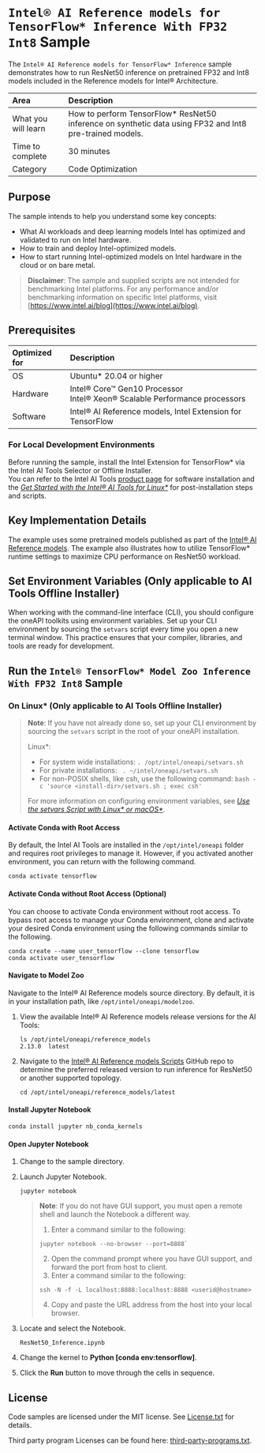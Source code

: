# `Intel® AI Reference models for TensorFlow* Inference With FP32 Int8` Sample

The `Intel® AI Reference models for TensorFlow* Inference` sample demonstrates how to run ResNet50 inference on pretrained FP32 and Int8 models included in the Reference models for Intel® Architecture.

| Area                  | Description
|:---                   |:---
| What you will learn   | How to perform TensorFlow* ResNet50 inference on synthetic data using FP32 and Int8 pre-trained models.
| Time to complete      | 30 minutes
| Category              | Code Optimization

## Purpose

The sample intends to help you understand some key concepts:

  - What AI workloads and deep learning models Intel has optimized and validated to run on Intel hardware.
  - How to train and deploy Intel-optimized models.
  - How to start running Intel-optimized models on Intel hardware in the cloud or on bare metal.

> **Disclaimer**: The sample and supplied scripts are not intended for benchmarking Intel platforms. For any performance and/or benchmarking information on specific Intel platforms, visit [https://www.intel.ai/blog](https://www.intel.ai/blog).

## Prerequisites

| Optimized for   | Description
|:---             |:---
| OS              | Ubuntu* 20.04 or higher
| Hardware        | Intel® Core™ Gen10 Processor <br> Intel® Xeon® Scalable Performance processors
| Software        | Intel® AI Reference models, Intel Extension for TensorFlow

### For Local Development Environments

Before running the sample, install the Intel Extension for TensorFlow* via the Intel AI Tools Selector or Offline Installer.   
You can refer to the Intel AI Tools [product page](https://www.intel.com/content/www/us/en/developer/tools/oneapi/ai-analytics-toolkit.html) for software installation and the *[Get Started with the Intel® AI Tools for Linux*](https://software.intel.com/en-us/get-started-with-intel-oneapi-linux-get-started-with-the-intel-ai-analytics-toolkit)* for post-installation steps and scripts.



## Key Implementation Details

The example uses some pretrained models published as part of the [Intel® AI Reference models](https://github.com/IntelAI/models). The example also illustrates how to utilize TensorFlow* runtime settings to maximize CPU performance on ResNet50 workload.

## Set Environment Variables (Only applicable to AI Tools Offline Installer)

When working with the command-line interface (CLI), you should configure the oneAPI toolkits using environment variables. Set up your CLI environment by sourcing the `setvars` script every time you open a new terminal window. This practice ensures that your compiler, libraries, and tools are ready for development.

## Run the `Intel® TensorFlow* Model Zoo Inference With FP32 Int8` Sample

### On Linux* (Only applicable to AI Tools Offline Installer)

> **Note**: If you have not already done so, set up your CLI
> environment by sourcing  the `setvars` script in the root of your oneAPI installation.
>
> Linux*:
> - For system wide installations: `. /opt/intel/oneapi/setvars.sh`
> - For private installations: ` . ~/intel/oneapi/setvars.sh`
> - For non-POSIX shells, like csh, use the following command: `bash -c 'source <install-dir>/setvars.sh ; exec csh'`
>
> For more information on configuring environment variables, see *[Use the setvars Script with Linux* or macOS*](https://www.intel.com/content/www/us/en/develop/documentation/oneapi-programming-guide/top/oneapi-development-environment-setup/use-the-setvars-script-with-linux-or-macos.html)*.

#### Activate Conda with Root Access

By default, the Intel AI Tools are installed in the `/opt/intel/oneapi` folder and requires root privileges to manage it. However, if you activated another environment, you can return with the following command.
```
conda activate tensorflow
```

#### Activate Conda without Root Access (Optional)

You can choose to activate Conda environment without root access. To bypass root access to manage your Conda environment, clone and activate your desired Conda environment using the following commands similar to the following.

```
conda create --name user_tensorflow --clone tensorflow
conda activate user_tensorflow
```

#### Navigate to Model Zoo

Navigate to the Intel® AI Reference models source directory. By default, it is in your installation path, like `/opt/intel/oneapi/modelzoo`. 

1. View the available Intel® AI Reference models release versions for the AI Tools:
   ```
   ls /opt/intel/oneapi/reference_models
   2.13.0  latest
   ```
2. Navigate to the [Intel® AI Reference models Scripts](https://github.com/IntelAI/models/tree/v2.11.0/benchmarks) GitHub repo to determine the preferred released version to run inference for ResNet50 or another supported topology.
   ```
   cd /opt/intel/oneapi/reference_models/latest
   ```

#### Install Jupyter Notebook

```
conda install jupyter nb_conda_kernels
```

#### Open Jupyter Notebook

1. Change to the sample directory.
2. Launch Jupyter Notebook.
   ```
   jupyter notebook
   ```
   > **Note**: If you do not have GUI support, you must open a remote shell and launch the Notebook a different way.
   > 1. Enter a command similar to the following:
   >   ```
   >   jupyter notebook --no-browser --port=8888`
   >   ```
   >2. Open the command prompt where you have GUI support, and forward the port from host to client.
   >3. Enter a command similar to the following:
   >   ```
   >   ssh -N -f -L localhost:8888:localhost:8888 <userid@hostname>
   >   ```
   >4. Copy and paste the URL address from the host into your local browser.

3. Locate and select the Notebook.
   ```
   ResNet50_Inference.ipynb
   ```
4. Change the kernel to **Python [conda env:tensorflow]**.
5. Click the **Run** button to move through the cells in sequence.


## License

Code samples are licensed under the MIT license. See
[License.txt](https://github.com/oneapi-src/oneAPI-samples/blob/master/License.txt) for details.

Third party program Licenses can be found here: [third-party-programs.txt](https://github.com/oneapi-src/oneAPI-samples/blob/master/third-party-programs.txt).
